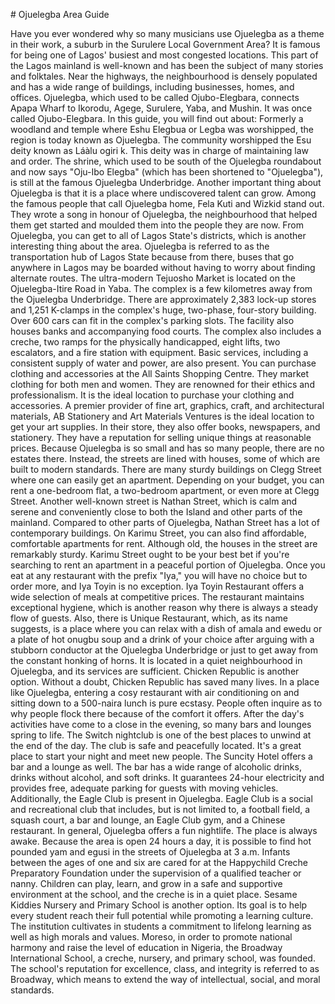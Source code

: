 \# Ojuelegba Area Guide

Have you ever wondered why so many musicians use Ojuelegba as a theme in their work, a suburb in the Surulere Local Government Area? It is famous for being one of Lagos' busiest and most congested locations. This part of the Lagos mainland is well\-known and has been the subject of many stories and folktales. Near the highways, the neighbourhood is densely populated and has a wide range of buildings, including businesses, homes, and offices. Ojuelegba, which used to be called Ojubo\-Elegbara, connects Apapa Wharf to Ikorodu, Agege, Surulere, Yaba, and Mushin. It was once called Ojubo\-Elegbara. In this guide, you will find out about: Formerly a woodland and temple where Eshu Elegbua or Legba was worshipped, the region is today known as Ojuelegba. The community worshipped the Esu deity known as Láàlu ogiri k. This deity was in charge of maintaining law and order. The shrine, which used to be south of the Ojuelegba roundabout and now says "Oju\-Ibo Elegba" (which has been shortened to "Ojuelegba"), is still at the famous Ojuelegba Underbridge. Another important thing about Ojuelegba is that it is a place where undiscovered talent can grow. Among the famous people that call Ojuelegba home, Fela Kuti and Wizkid stand out. They wrote a song in honour of Ojuelegba, the neighbourhood that helped them get started and moulded them into the people they are now. From Ojuelegba, you can get to all of Lagos State's districts, which is another interesting thing about the area. Ojuelegba is referred to as the transportation hub of Lagos State because from there, buses that go anywhere in Lagos may be boarded without having to worry about finding alternate routes. The ultra\-modern Tejuosho Market is located on the Ojuelegba\-Itire Road in Yaba. The complex is a few kilometres away from the Ojuelegba Underbridge. There are approximately 2,383 lock\-up stores and 1,251 K\-clamps in the complex's huge, two\-phase, four\-story building. Over 600 cars can fit in the complex's parking slots. The facility also houses banks and accompanying food courts. The complex also includes a creche, two ramps for the physically handicapped, eight lifts, two escalators, and a fire station with equipment. Basic services, including a consistent supply of water and power, are also present. You can purchase clothing and accessories at the All Saints Shopping Centre. They market clothing for both men and women. They are renowned for their ethics and professionalism. It is the ideal location to purchase your clothing and accessories. A premier provider of fine art, graphics, craft, and architectural materials, AB Stationery and Art Materials Ventures is the ideal location to get your art supplies. In their store, they also offer books, newspapers, and stationery. They have a reputation for selling unique things at reasonable prices. Because Ojuelegba is so small and has so many people, there are no estates there. Instead, the streets are lined with houses, some of which are built to modern standards. There are many sturdy buildings on Clegg Street where one can easily get an apartment. Depending on your budget, you can rent a one\-bedroom flat, a two\-bedroom apartment, or even more at Clegg Street. Another well\-known street is Nathan Street, which is calm and serene and conveniently close to both the Island and other parts of the mainland. Compared to other parts of Ojuelegba, Nathan Street has a lot of contemporary buildings. On Karimu Street, you can also find affordable, comfortable apartments for rent. Although old, the houses in the street are remarkably sturdy. Karimu Street ought to be your best bet if you're searching to rent an apartment in a peaceful portion of Ojuelegba. Once you eat at any restaurant with the prefix "Iya," you will have no choice but to order more, and Iya Toyin is no exception. Iya Toyin Restaurant offers a wide selection of meals at competitive prices. The restaurant maintains exceptional hygiene, which is another reason why there is always a steady flow of guests. Also, there is Unique Restaurant, which, as its name suggests, is a place where you can relax with a dish of amala and ewedu or a plate of hot onugbu soup and a drink of your choice after arguing with a stubborn conductor at the Ojuelegba Underbridge or just to get away from the constant honking of horns. It is located in a quiet neighbourhood in Ojuelegba, and its services are sufficient. Chicken Republic is another option. Without a doubt, Chicken Republic has saved many lives. In a place like Ojuelegba, entering a cosy restaurant with air conditioning on and sitting down to a 500\-naira lunch is pure ecstasy. People often inquire as to why people flock there because of the comfort it offers. After the day's activities have come to a close in the evening, so many bars and lounges spring to life. The Switch nightclub is one of the best places to unwind at the end of the day. The club is safe and peacefully located. It's a great place to start your night and meet new people. The Suncity Hotel offers a bar and a lounge as well. The bar has a wide range of alcoholic drinks, drinks without alcohol, and soft drinks. It guarantees 24\-hour electricity and provides free, adequate parking for guests with moving vehicles. Additionally, the Eagle Club is present in Ojuelegba. Eagle Club is a social and recreational club that includes, but is not limited to, a football field, a squash court, a bar and lounge, an Eagle Club gym, and a Chinese restaurant. In general, Ojuelegba offers a fun nightlife. The place is always awake. Because the area is open 24 hours a day, it is possible to find hot pounded yam and egusi in the streets of Ojuelegba at 3 a.m. Infants between the ages of one and six are cared for at the Happychild Creche Preparatory Foundation under the supervision of a qualified teacher or nanny. Children can play, learn, and grow in a safe and supportive environment at the school, and the creche is in a quiet place. Sesame Kiddies Nursery and Primary School is another option. Its goal is to help every student reach their full potential while promoting a learning culture. The institution cultivates in students a commitment to lifelong learning as well as high morals and values. Moreso, in order to promote national harmony and raise the level of education in Nigeria, the Broadway International School, a creche, nursery, and primary school, was founded. The school's reputation for excellence, class, and integrity is referred to as Broadway, which means to extend the way of intellectual, social, and moral standards.